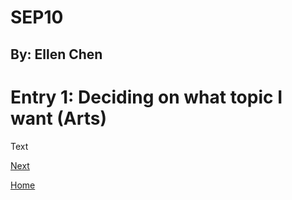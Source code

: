 # SEP10
## By: Ellen Chen

# Entry 1: Deciding on what topic I want (Arts)
Text

[Next](entry02.md)

[Home](../README.md)
